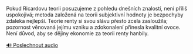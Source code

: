 
Pokud Ricardovu teorii posuzujeme z pohledu dnešních znalostí, není příliš uspokojivá; metoda založená na teorii subjektivní hodnoty je bezpochyby zdaleka nejlepší. Teorie renty si svou slávu přesto zcela zasloužila; pozornost věnovaná jejímu vzniku a zdokonalení přinesla kvalitní ovoce. Není důvod, aby se dějiny ekonomie za teorii renty hanbily.

[🔊 Poslechnout audio](/data/7-paragraphs/audio/chapter_115/para_012-Pokud-Ricardovu-teorii-posuzujeme-z-pohledu-dnen.mp3)
